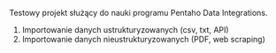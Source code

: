 Testowy projekt służący do nauki programu Pentaho Data Integrations.

1. Importowanie danych ustrukturyzowanych (csv, txt, API)
2. Importowanie danych nieustrukturyzowanych (PDF, web scraping)
